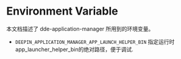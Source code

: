 # Environment Variable

本文档描述了 dde-application-manager 所用到的环境变量。

- `DEEPIN_APPLICATION_MANAGER_APP_LAUNCH_HELPER_BIN`
  指定运行时app_launcher_helper_bin的绝对路径，便于调试.
